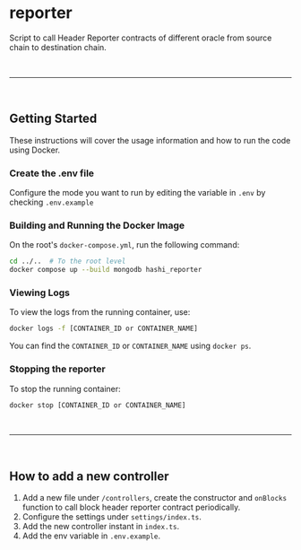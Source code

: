 # reporter

Script to call Header Reporter contracts of different oracle from source chain to destination chain.

&nbsp;

---

&nbsp;

## Getting Started

These instructions will cover the usage information and how to run the code using Docker.

### Create the .env file

Configure the mode you want to run by editing the variable in `.env` by checking `.env.example`

### Building and Running the Docker Image

On the root's `docker-compose.yml`, run the following command:

```sh
cd ../..  # To the root level
docker compose up --build mongodb hashi_reporter
```

### Viewing Logs

To view the logs from the running container, use:

```sh
docker logs -f [CONTAINER_ID or CONTAINER_NAME]
```

You can find the `CONTAINER_ID` or `CONTAINER_NAME` using `docker ps`.

### Stopping the reporter

To stop the running container:

```sh
docker stop [CONTAINER_ID or CONTAINER_NAME]
```

&nbsp;

---

&nbsp;

## How to add a new controller

1. Add a new file under `/controllers`, create the constructor and `onBlocks` function to call block header reporter
   contract periodically.
2. Configure the settings under `settings/index.ts`.
3. Add the new controller instant in `index.ts`.
4. Add the env variable in `.env.example`.
